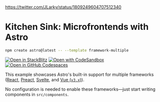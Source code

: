 https://twitter.com/JLarky/status/1809249604707512340

# Kitchen Sink: Microfrontends with Astro

```sh
npm create astro@latest -- --template framework-multiple
```

[![Open in StackBlitz](https://developer.stackblitz.com/img/open_in_stackblitz.svg)](https://stackblitz.com/github/withastro/astro/tree/latest/examples/framework-multiple)
[![Open with CodeSandbox](https://assets.codesandbox.io/github/button-edit-lime.svg)](https://codesandbox.io/p/sandbox/github/withastro/astro/tree/latest/examples/framework-multiple)
[![Open in GitHub Codespaces](https://github.com/codespaces/badge.svg)](https://codespaces.new/withastro/astro?devcontainer_path=.devcontainer/framework-multiple/devcontainer.json)

This example showcases Astro's built-in support for multiple frameworks ([React](https://react.dev), [Preact](https://preactjs.com), [Svelte](https://svelte.dev), and [Vue (`v3.x`)](https://v3.vuejs.org/)).

No configuration is needed to enable these frameworks—just start writing components in `src/components`.
